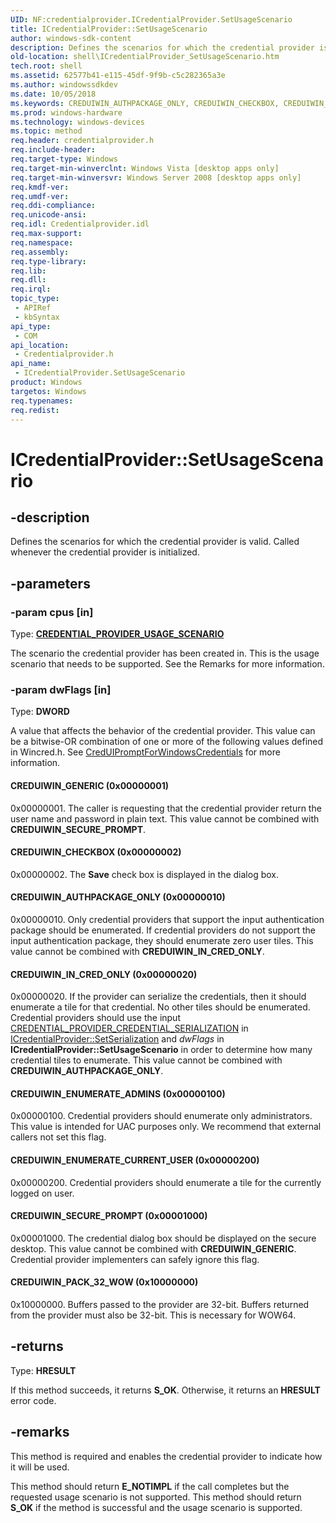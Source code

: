```yaml
---
UID: NF:credentialprovider.ICredentialProvider.SetUsageScenario
title: ICredentialProvider::SetUsageScenario
author: windows-sdk-content
description: Defines the scenarios for which the credential provider is valid. Called whenever the credential provider is initialized.
old-location: shell\ICredentialProvider_SetUsageScenario.htm
tech.root: shell
ms.assetid: 62577b41-e115-45df-9f9b-c5c282365a3e
ms.author: windowssdkdev
ms.date: 10/05/2018
ms.keywords: CREDUIWIN_AUTHPACKAGE_ONLY, CREDUIWIN_CHECKBOX, CREDUIWIN_ENUMERATE_ADMINS, CREDUIWIN_ENUMERATE_CURRENT_USER, CREDUIWIN_GENERIC, CREDUIWIN_IN_CRED_ONLY, CREDUIWIN_PACK_32_WOW, CREDUIWIN_SECURE_PROMPT, ICredentialProvider interface [Windows Shell],SetUsageScenario method, ICredentialProvider.SetUsageScenario, ICredentialProvider::SetUsageScenario, SetUsageScenario, SetUsageScenario method [Windows Shell], SetUsageScenario method [Windows Shell],ICredentialProvider interface, credentialprovider/ICredentialProvider::SetUsageScenario, shell.ICredentialProvider_SetUsageScenario, shell_ICredentialProvider_SetUsageScenario
ms.prod: windows-hardware
ms.technology: windows-devices
ms.topic: method
req.header: credentialprovider.h
req.include-header: 
req.target-type: Windows
req.target-min-winverclnt: Windows Vista [desktop apps only]
req.target-min-winversvr: Windows Server 2008 [desktop apps only]
req.kmdf-ver: 
req.umdf-ver: 
req.ddi-compliance: 
req.unicode-ansi: 
req.idl: Credentialprovider.idl
req.max-support: 
req.namespace: 
req.assembly: 
req.type-library: 
req.lib: 
req.dll: 
req.irql: 
topic_type:
 - APIRef
 - kbSyntax
api_type:
 - COM
api_location:
 - Credentialprovider.h
api_name:
 - ICredentialProvider.SetUsageScenario
product: Windows
targetos: Windows
req.typenames: 
req.redist: 
---
```


# ICredentialProvider::SetUsageScenario


## -description


Defines the scenarios for which the credential provider is valid. Called whenever the credential provider is initialized.


## -parameters




### -param cpus [in]

Type: <b><a href="https://msdn.microsoft.com/86025d1d-b13d-4f61-824a-fd471e449567">CREDENTIAL_PROVIDER_USAGE_SCENARIO</a></b>

The scenario the credential provider has been created in. This is the usage scenario that needs to be supported. See the Remarks for more information.


### -param dwFlags [in]

Type: <b>DWORD</b>

A value that affects the behavior of the credential provider. This value can be a bitwise-OR combination of one or more of the following values defined in Wincred.h. See <a href="https://msdn.microsoft.com/946ac279-d30a-4a6c-a76d-d93597121427">CredUIPromptForWindowsCredentials</a> for more information.



#### CREDUIWIN_GENERIC (0x00000001)

0x00000001. The caller is requesting that the credential provider return the user name and password in plain text. This value cannot be combined with <b>CREDUIWIN_SECURE_PROMPT</b>.



#### CREDUIWIN_CHECKBOX (0x00000002)

0x00000002. The <b>Save</b> check box is displayed in the dialog box.



#### CREDUIWIN_AUTHPACKAGE_ONLY (0x00000010)

0x00000010. Only credential providers that support the input authentication package should be enumerated. If credential providers do not support the input authentication package, they should enumerate zero user tiles. This value cannot be combined with <b>CREDUIWIN_IN_CRED_ONLY</b>.



#### CREDUIWIN_IN_CRED_ONLY (0x00000020)

0x00000020. If the provider can serialize the credentials, then it should enumerate a tile for that credential. No other tiles should be enumerated. Credential providers should use the input <a href="https://msdn.microsoft.com/55ff9be3-490d-4f82-92a0-3551ccbcaade">CREDENTIAL_PROVIDER_CREDENTIAL_SERIALIZATION</a> in <a href="https://msdn.microsoft.com/eeeaa3b8-ad0f-4d31-bdd1-646b0e33b7cd">ICredentialProvider::SetSerialization</a> and <i>dwFlags</i> in <b>ICredentialProvider::SetUsageScenario</b> in order 
to determine how many credential tiles to enumerate. This value cannot be combined with <b>CREDUIWIN_AUTHPACKAGE_ONLY</b>.



#### CREDUIWIN_ENUMERATE_ADMINS (0x00000100)

0x00000100. Credential providers should enumerate only administrators. This value is intended for UAC purposes only. We recommend that external callers not set this flag.



#### CREDUIWIN_ENUMERATE_CURRENT_USER (0x00000200)

0x00000200. Credential providers should enumerate a tile for the currently logged on user.



#### CREDUIWIN_SECURE_PROMPT (0x00001000)

0x00001000. The credential dialog box should be displayed on the secure desktop. This value cannot be combined with <b>CREDUIWIN_GENERIC</b>. Credential provider implementers can safely ignore this flag.



#### CREDUIWIN_PACK_32_WOW (0x10000000)

0x10000000. Buffers passed to the provider are 32-bit. Buffers returned from the provider must also be 32-bit. This is necessary for WOW64.


## -returns



Type: <b>HRESULT</b>

If this method succeeds, it returns <b xmlns:loc="http://microsoft.com/wdcml/l10n">S_OK</b>. Otherwise, it returns an <b xmlns:loc="http://microsoft.com/wdcml/l10n">HRESULT</b> error code.




## -remarks



This method is required and enables the credential provider to indicate how it will be used.

This method should return <b>E_NOTIMPL</b> if the call completes but the requested usage scenario is not supported. This method should return <b>S_OK</b> if the method is successful and the usage scenario is supported.




